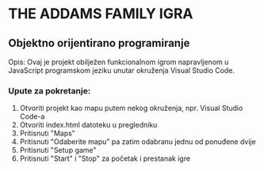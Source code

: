 # THE ADDAMS FAMILY IGRA
## Objektno orijentirano programiranje 

Opis: Ovaj je projekt obilježen funkcionalnom igrom napravljenom u JavaScript programskom jeziku unutar okruženja Visual Studio Code.

### Upute za pokretanje:
1. Otvoriti projekt kao mapu putem nekog okruženja, npr. Visual Studio Code-a
2. Otvoriti index.html datoteku u pregledniku
3. Pritisnuti "Maps"
4. Pritisnuti "Odaberite mapu" pa zatim odabranu jednu od ponuđene dvije
5. Pritisnuti "Setup game"
6. Pritisnuti "Start" i "Stop" za početak i prestanak igre
